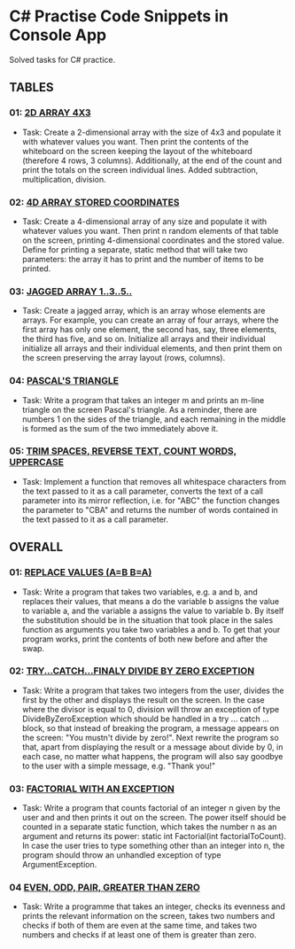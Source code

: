 # C# Practise Code Snippets in Console App
Solved tasks for C# practice.

## TABLES
### 01: [2D ARRAY 4X3](https://github.com/IKOMMM/CSHARP_Practice_Code_Snippets/blob/main/%5BTABLE%5D%2001/Program.cs)
- Task:
Create a 2-dimensional array with the size of 4x3 and populate it with whatever values you want.
Then print the contents of the whiteboard on the screen keeping the layout of the whiteboard (therefore 4 rows, 3 columns). Additionally, at the end of the count and print the totals on the screen individual lines. Added subtraction, multiplication, division.  

### 02: [4D ARRAY STORED COORDINATES](https://github.com/IKOMMM/CSHARP_Practice_Code_Snippets/blob/main/%5BTABLE%5D%2002/Program.cs)
- Task:
Create a 4-dimensional array of any size and populate it with whatever values you want. Then print n random elements of that table on the screen, printing 4-dimensional coordinates and the stored value. Define for printing a separate, static method that will take two parameters: the array it has to print and the number of items to be printed.

### 03: [JAGGED ARRAY 1..3..5..](https://github.com/IKOMMM/CSHARP_Practice_Code_Snippets/blob/main/CSHARP_Practise_Code_Snippets/%5BTABLE%5D%2003/Program.cs)
- Task:
Create a jagged array, which is an array whose elements are arrays. For example, you can create an array of four arrays, where the first array has only one element, the second has, say, three elements, the third has five, and so on. Initialize all arrays and their individual initialize all arrays and their individual elements, and then print them on the screen preserving the array layout (rows, columns).

### 04: [PASCAL'S TRIANGLE](https://github.com/IKOMMM/CSHARP_Practice_Code_Snippets/blob/main/CSHARP_Practise_Code_Snippets/%5BTABLE%5D%2004/Program.cs)
- Task:
Write a program that takes an integer m and prints an m-line triangle on the screen Pascal's triangle. As a reminder, there are numbers 1 on the sides of the triangle, and each remaining in the middle is formed as the sum of the two immediately above it.

### 05: [TRIM SPACES, REVERSE TEXT, COUNT WORDS, UPPERCASE](https://github.com/IKOMMM/CSHARP_Practice_Code_Snippets/blob/main/CSHARP_Practise_Code_Snippets/%5BTABLE%5D%2005/Program.cs)
- Task:
Implement a function that removes all whitespace characters from the text passed to it as a call parameter, converts the text of a call parameter into its mirror
reflection, i.e. for "ABC" the function changes the parameter to "CBA" and returns the number of words contained in the text passed to it as a call parameter.

## OVERALL
### 01: [REPLACE VALUES (A=B B=A)](https://github.com/IKOMMM/CSHARP_Practice_Code_Snippets/blob/main/%5BOVERALL%5D%2001/Program.cs)
- Task:
Write a program that takes two variables, e.g. a and b, and replaces their values, that means a do the variable b assigns the value to variable a, and the variable a assigns the value to variable b. By itself the substitution should be in the situation that took place in the sales function as arguments you take two variables a and b. To get that your program works, print the contents of both new before and after the swap.

### 02: [TRY...CATCH...FINALY DIVIDE BY ZERO EXCEPTION](https://github.com/IKOMMM/CSHARP_Practice_Code_Snippets/blob/main/%5BOVERALL%5D%2002/Program.cs)
- Task:
Write a program that takes two integers from the user, divides the first by the other and displays the result on the screen. In the case where the divisor is equal to 0, division
will throw an exception of type DivideByZeroException which should be handled in a try ... catch ... block, so that instead of breaking the program, a message appears on the screen: "You mustn't divide by zero!". Next rewrite the program so that, apart from displaying the result or a message about divide by 0, in each case, no matter what happens, the program will also say goodbye to the user with a simple message, e.g. "Thank you!"

### 03: [FACTORIAL WITH AN EXCEPTION](https://github.com/IKOMMM/CSHARP_Practice_Code_Snippets/blob/main/%5BOVERALL%5D%2003/Program.cs)
- Task:
Write a program that counts factorial of an integer n given by the user and and then prints it out on the screen. The power itself should be counted in a separate static
function, which takes the number n as an argument and returns its power: static int Factorial(int factorialToCount). In case the user tries to type something other than an integer into n, the program should throw an unhandled exception of type ArgumentException.

### 04 [EVEN, ODD, PAIR, GREATER THAN ZERO](https://github.com/IKOMMM/CSHARP_Practice_Code_Snippets/blob/main/%5BOVERALL%5D%2004/Program.cs)
- Task:
Write a programme that takes an integer, checks its evenness and prints the relevant information on the screen, takes two numbers and checks if both of them are even at the same time, and takes two numbers and checks if at least one of them is greater than zero.
